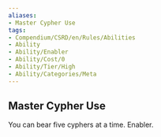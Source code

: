 ```yaml
---
aliases:
- Master Cypher Use
tags:
- Compendium/CSRD/en/Rules/Abilities
- Ability
- Ability/Enabler
- Ability/Cost/0
- Ability/Tier/High
- Ability/Categories/Meta
---
```


  
## Master Cypher Use  
You can bear five cyphers at a time. Enabler.